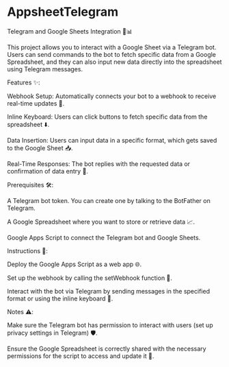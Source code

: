 # AppsheetTelegram


Telegram and Google Sheets Integration 🤖📊

This project allows you to interact with a Google Sheet via a Telegram bot. Users can send commands to the bot to fetch specific data from a Google Spreadsheet, and they can also input new data directly into the spreadsheet using Telegram messages.


Features ✨:

Webhook Setup: Automatically connects your bot to a webhook to receive real-time updates 🔄.

Inline Keyboard: Users can click buttons to fetch specific data from the spreadsheet ⬇️.

Data Insertion: Users can input data in a specific format, which gets saved to the Google Sheet 📥.

Real-Time Responses: The bot replies with the requested data or confirmation of data entry 📩.


Prerequisites 🛠️:

A Telegram bot token. You can create one by talking to the BotFather on Telegram.

A Google Spreadsheet where you want to store or retrieve data 📈.

Google Apps Script to connect the Telegram bot and Google Sheets.


Instructions 📜:

Deploy the Google Apps Script as a web app 🌐.

Set up the webhook by calling the setWebhook function 🔗.

Interact with the bot via Telegram by sending messages in the specified format or using the inline keyboard 💬.


Notes ⚠️:

Make sure the Telegram bot has permission to interact with users (set up privacy settings in Telegram) 🛡️.

Ensure the Google Spreadsheet is correctly shared with the necessary permissions for the script to access and update it 🔑.
